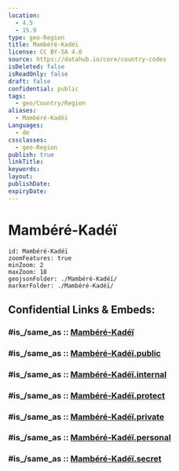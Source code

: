 ```yaml
---
location:
  - 4.5
  - 15.9
type: geo-Region
title: Mambéré-Kadéï
license: CC BY-SA 4.0
source: https://datahub.io/core/country-codes
isDeleted: false
isReadOnly: false
draft: false
confidential: public
tags:
  - geo/Country/Region
aliases:
  - Mambéré-Kadéï
Languages:
  - de
cssclasses:
  - geo-Region
publish: true
linkTitle:
keywords:
layout:
publishDate:
expiryDate:
---
```


# Mambéré-Kadéï

```leaflet
id: Mambéré-Kadéï
zoomFeatures: true 
minZoom: 2 
maxZoom: 18
geojsonFolder: ./Mambéré-Kadéï/
markerFolder: ./Mambéré-Kadéï/
```


## Confidential Links & Embeds: 

### #is_/same_as :: [Mambéré-Kadéï](/_Standards/Earth/Continent/Africa/Africa~Central/Central_African_Rep/prefectures~Central_African_Rep/Mambéré-Kadéï.md) 

### #is_/same_as :: [Mambéré-Kadéï.public](/_public/Earth/Continent/Africa/Africa~Central/Central_African_Rep/prefectures~Central_African_Rep/Mambéré-Kadéï.public.md) 

### #is_/same_as :: [Mambéré-Kadéï.internal](/_internal/Earth/Continent/Africa/Africa~Central/Central_African_Rep/prefectures~Central_African_Rep/Mambéré-Kadéï.internal.md) 

### #is_/same_as :: [Mambéré-Kadéï.protect](/_protect/Earth/Continent/Africa/Africa~Central/Central_African_Rep/prefectures~Central_African_Rep/Mambéré-Kadéï.protect.md) 

### #is_/same_as :: [Mambéré-Kadéï.private](/_private/Earth/Continent/Africa/Africa~Central/Central_African_Rep/prefectures~Central_African_Rep/Mambéré-Kadéï.private.md) 

### #is_/same_as :: [Mambéré-Kadéï.personal](/_personal/Earth/Continent/Africa/Africa~Central/Central_African_Rep/prefectures~Central_African_Rep/Mambéré-Kadéï.personal.md) 

### #is_/same_as :: [Mambéré-Kadéï.secret](/_secret/Earth/Continent/Africa/Africa~Central/Central_African_Rep/prefectures~Central_African_Rep/Mambéré-Kadéï.secret.md)

